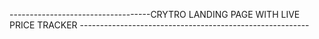 -----------------------------------CRYTRO LANDING PAGE WITH LIVE PRICE TRACKER ---------------------------------------------------------
